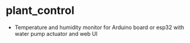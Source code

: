 # plant_control
 
- Temperature and humidity monitor for Arduino board or esp32 with water pump actuator and web UI